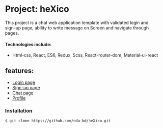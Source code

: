 # Project: heXico

This project is a chat web application template with validated login and sign-up page, ability to write message on Screen and navigate through pages.

#### Technologies include:

* Html-css, React, ES6, Redux, Scss, React-router-dom, Material-ui-react

## features:
* [Login page](https://nda-kd.github.io/heXico/#/) 
* [Sign-up page](https://nda-kd.github.io/heXico/#/Signup) 
* [Chat page](https://nda-kd.github.io/heXico/#/messenger) 
* [Profile](https://nda-kd.github.io/heXico/#/profile) 

 
 
<!-- <img src="Docs/carts.gif" width="300" height="360"> -->

### Installation
``` 
$ git clone https://github.com/nda-kd/heXico.git
```

